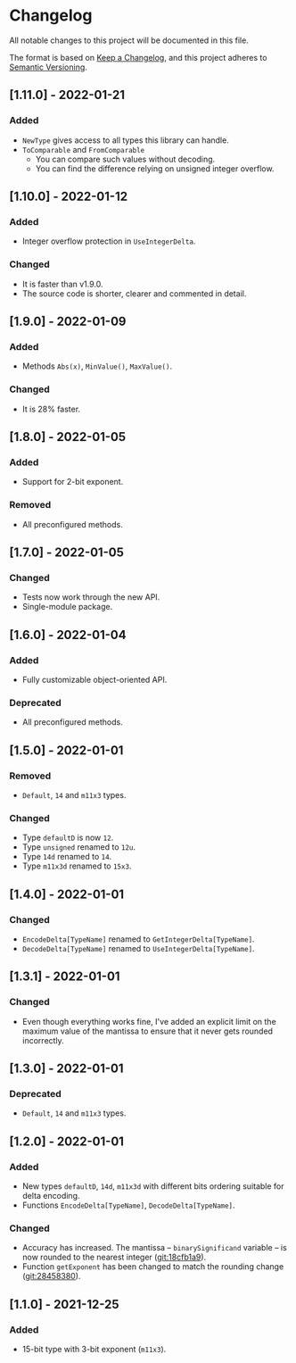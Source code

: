 # Changelog
All notable changes to this project will be documented in this file.

The format is based on [Keep a Changelog](https://keepachangelog.com/en/1.0.0/),
and this project adheres to [Semantic Versioning](https://semver.org/spec/v2.0.0.html).

## [1.11.0] - 2022-01-21
### Added
- `NewType` gives access to all types this library can handle.
- `ToComparable` and `FromComparable`
  - You can compare such values without decoding.
  - You can find the difference relying on unsigned integer overflow.

## [1.10.0] - 2022-01-12
### Added
- Integer overflow protection in `UseIntegerDelta`.
### Changed
- It is faster than v1.9.0.
- The source code is shorter, clearer and commented in detail.

## [1.9.0] - 2022-01-09
### Added
- Methods `Abs(x)`, `MinValue()`, `MaxValue()`.
### Changed
- It is 28% faster.

## [1.8.0] - 2022-01-05
### Added
- Support for 2-bit exponent.
### Removed
- All preconfigured methods.

## [1.7.0] - 2022-01-05
### Changed
- Tests now work through the new API.
- Single-module package.

## [1.6.0] - 2022-01-04
### Added
- Fully customizable object-oriented API.
### Deprecated
- All preconfigured methods.

## [1.5.0] - 2022-01-01
### Removed
- `Default`, `14` and `m11x3` types.

### Changed
- Type `defaultD` is now `12`.
- Type `unsigned` renamed to `12u`.
- Type `14d` renamed to `14`.
- Type `m11x3d` renamed to `15x3`.

## [1.4.0] - 2022-01-01
### Changed
- `EncodeDelta[TypeName]` renamed to `GetIntegerDelta[TypeName]`.
- `DecodeDelta[TypeName]` renamed to `UseIntegerDelta[TypeName]`.

## [1.3.1] - 2022-01-01
### Changed
- Even though everything works fine, I've added an explicit limit
  on the maximum value of the mantissa
  to ensure that it never gets rounded incorrectly.

## [1.3.0] - 2022-01-01
### Deprecated
- `Default`, `14` and `m11x3` types.

## [1.2.0] - 2022-01-01
### Added
- New types `defaultD`, `14d`, `m11x3d` with different bits ordering 
suitable for delta encoding.
- Functions `EncodeDelta[TypeName]`, `DecodeDelta[TypeName]`.

### Changed
- Accuracy has increased. The mantissa
  &ndash; `binarySignificand` variable &ndash;
  is now rounded to the nearest integer
  ([git:18cfb1a9](https://github.com/georgy7/toyfloat/commit/18cfb1a9a1ef6ed719e7a208cc8add4975643049#diff-143de6cb31239060551e2b97d13f56c5567d10caf0a112671f77f8f40a82caa9L107)).
- Function `getExponent` has been changed to match the rounding change
  ([git:28458380](https://github.com/georgy7/toyfloat/commit/284583809808e712e83bf2521a4c913547eac45d#diff-143de6cb31239060551e2b97d13f56c5567d10caf0a112671f77f8f40a82caa9R123)).

## [1.1.0] - 2021-12-25
### Added
- 15-bit type with 3-bit exponent (`m11x3`).

